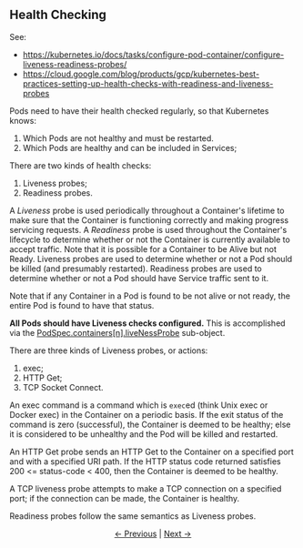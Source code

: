 ## Health Checking

See:
* https://kubernetes.io/docs/tasks/configure-pod-container/configure-liveness-readiness-probes/
* https://cloud.google.com/blog/products/gcp/kubernetes-best-practices-setting-up-health-checks-with-readiness-and-liveness-probes

Pods need to have their health checked regularly, so that Kubernetes knows:
1. Which Pods are not healthy and must be restarted.
2. Which Pods are healthy and can be included in Services;

There are two kinds of health checks:
1. Liveness probes;
2. Readiness probes.

A *Liveness* probe is used periodically throughout a Container's lifetime to make sure that the Container is functioning correctly
and making progress servicing requests. A *Readiness* probe is used throughout the Container's lifecycle to determine whether
or not the Container is currently available to accept traffic. Note that it is possible for a
Container to be Alive but not Ready. Liveness probes are used to determine whether or not a Pod should be killed (and presumably
restarted). Readiness probes are used to determine whether or not a Pod should have Service traffic sent to it.

Note that if any Container in a Pod is found to be not alive or not ready, the entire Pod is found to have that status.

**All Pods should have Liveness checks configured.** This is accomplished via the
[PodSpec.containers\[n\].liveNessProbe](https://kubernetes.io/docs/reference/generated/kubernetes-api/v1.12/#probe-v1-core "Liveness Probe")
sub-object.

There are three kinds of Liveness probes, or actions:
1. exec;
2. HTTP Get;
3. TCP Socket Connect.

An exec command is a command which is `exec`ed (think Unix exec or Docker exec) in the Container on a periodic basis. If the
exit status of the command is zero (successful), the Container is deemed to be healthy; else it is considered to be unhealthy
and the Pod will be killed and restarted.

An HTTP Get probe sends an HTTP Get to the Container on a specified port and with a specified URI path. If the HTTP status code
returned satisfies 200 <= status-code < 400, then the Container is deemed to be healthy.

A TCP liveness probe attempts to make a TCP connection on a specified port; if the connection can be made, the Container is
healthy.

Readiness probes follow the same semantics as Liveness probes.

<p align="center"><a href="./Objects.md">&larr;&nbsp;Previous</a>&nbsp;&vert;&nbsp;<a href="./API.md">Next&nbsp;&rarr;</a></p>
